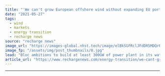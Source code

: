```yaml
---
title: "'We can't grow European offshore wind without expanding EU ports', warns WindEurope"
date: "2021-05-27"
tags: 
  - wind
  - markets
  - energy transition
  - recharge news
source: "recharge news"
image_url: "https://images-global.nhst.tech/image/elBkSGFRclJFdDR5MDQrR2VzbjJVVmRhNzROVG81WWhkTHhFanJhekdVaz0=/nhst/binary/a812363fc73f09056ba6414d8c2a6346"
image_fp: "/assets/img/post_thumbnails/0.jpg"
lead: "Bloc ambitions to build at least 300GW of power plant in its waters by 2050 is doomed to fail without massive, multi-billion-euro kick-start, says advocacy body"
article_url: "https://www.rechargenews.com/energy-transition/we-cant-grow-european-offshore-wind-without-expanding-eu-ports-warns-windeurope/2-1-1016416"
---
```


---
